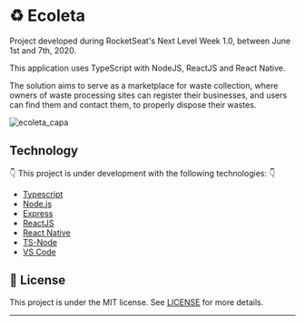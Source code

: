 # :recycle: Ecoleta

Project developed during RocketSeat's Next Level Week 1.0, between June 1st and 7th, 2020.

This application uses TypeScript with NodeJS, ReactJS and React Native.

The solution aims to serve as a marketplace for waste collection, where owners of waste processing sites can register their businesses, and users can find them and contact them, to properly dispose their wastes.

![ecoleta_capa](https://user-images.githubusercontent.com/16151423/83423039-cd53d500-a400-11ea-9273-dc997bcdd306.png)

## Technology
👇 This project is under development with the following technologies: 👇

-  [Typescript](https://www.typescriptlang.org/)
-  [Node.js](https://nodejs.org/en/)
-  [Express](https://expressjs.com/)
-  [ReactJS](https://reactjs.org/)
-  [React Native](https://reactnative.dev/)
-  [TS-Node](https://github.com/TypeStrong/ts-node)
-  [VS Code](https://code.visualstudio.com/)


## :memo: License

This project is under the MIT license. See [LICENSE](LICENSE.md) for more details.

---
